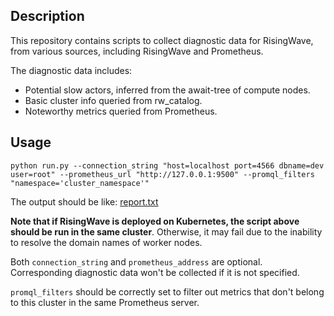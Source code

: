 ## Description
This repository contains scripts to collect diagnostic data for RisingWave, from various sources, including RisingWave and Prometheus.

The diagnostic data includes:
- Potential slow actors, inferred from the await-tree of compute nodes.
- Basic cluster info queried from rw_catalog.
- Noteworthy metrics queried from Prometheus.

## Usage
```shell
python run.py --connection_string "host=localhost port=4566 dbname=dev user=root" --prometheus_url "http://127.0.0.1:9500" --promql_filters "namespace='cluster_namespace'"
```
The output should be like:
[report.txt](https://github.com/zwang28/rw-diag/files/13575427/report.txt)

**Note that if RisingWave is deployed on Kubernetes, the script above should be run in the same cluster**. Otherwise, it may fail due to the inability to resolve the domain names of worker nodes.

Both `connection_string` and `prometheus_address` are optional. Corresponding diagnostic data won't be collected if it is not specified.

`promql_filters` should be correctly set to filter out metrics that don't belong to this cluster in the same Prometheus server.

